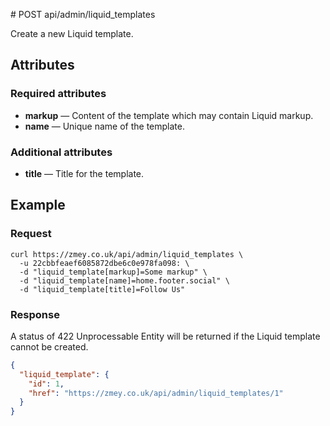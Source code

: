 # POST api/admin/liquid_templates

Create a new Liquid template.

## Attributes

### Required attributes

* **markup** — Content of the template which may contain Liquid markup.
* **name** — Unique name of the template.

### Additional attributes

* **title** — Title for the template.

## Example

### Request

```
curl https://zmey.co.uk/api/admin/liquid_templates \
  -u 22cbbfeaef6085872dbe6c0e978fa098: \
  -d "liquid_template[markup]=Some markup" \
  -d "liquid_template[name]=home.footer.social" \
  -d "liquid_template[title]=Follow Us"
```

### Response

A status of 422 Unprocessable Entity will be returned if the Liquid template cannot be
created.

```json
{
  "liquid_template": {
    "id": 1,
    "href": "https://zmey.co.uk/api/admin/liquid_templates/1"
  }
}
```
